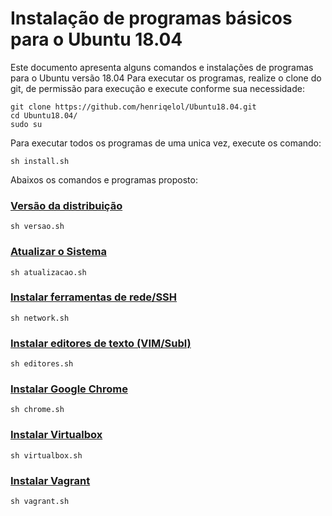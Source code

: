 # Instalação de programas básicos para o Ubuntu 18.04
Este documento apresenta alguns comandos e instalações de programas para o Ubuntu versão 18.04
Para executar os programas, realize o clone do git, de permissão para execução e execute conforme sua necessidade:
~~~
git clone https://github.com/henriqelol/Ubuntu18.04.git
cd Ubuntu18.04/
sudo su
~~~

Para executar todos os programas de uma unica vez, execute os comando:
~~~
sh install.sh
~~~

Abaixos os comandos e programas proposto:

### [Versão da distribuição](https://github.com/henriqelol/Ubuntu18.04/blob/master/versao.sh)
~~~
sh versao.sh
~~~

### [Atualizar o Sistema](https://github.com/henriqelol/Ubuntu18.04/blob/master/atualizacao.sh)
~~~
sh atualizacao.sh
~~~

### [Instalar ferramentas de rede/SSH](https://github.com/henriqelol/Ubuntu18.04/blob/master/network.sh)
~~~
sh network.sh
~~~

### [Instalar editores de texto (VIM/Subl)](https://github.com/henriqelol/Ubuntu18.04/blob/master/editores.sh)
~~~
sh editores.sh
~~~

### [Instalar Google Chrome](https://github.com/henriqelol/Ubuntu18.04/blob/master/chrome.sh)
~~~
sh chrome.sh
~~~

### [Instalar Virtualbox](https://github.com/henriqelol/Ubuntu18.04/blob/master/virtualbox.sh)
~~~
sh virtualbox.sh
~~~

### [Instalar Vagrant](https://github.com/henriqelol/Ubuntu18.04/blob/master/vagrant.sh)
~~~
sh vagrant.sh
~~~

